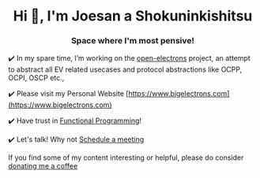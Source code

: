 <h1 align="center">Hi 👋, I'm Joesan a Shokuninkishitsu</h1>
<h3 align="center">Space where I'm most pensive!</h3>

:heavy_check_mark: In my spare time, I’m working on the [open-electrons](https://github.com/open-electrons) project, an attempt to abstract all EV related usecases and protocol abstractions like OCPP, OCPI, OSCP etc.,

:heavy_check_mark: Please visit my Personal Website [https://www.bigelectrons.com](https://www.bigelectrons.com)

:heavy_check_mark: Have trust in [Functional Programming](https://en.wikipedia.org/wiki/Functional_programming)!

:heavy_check_mark: Let's talk! Why not [Schedule a meeting](https://calendly.com/joesandech)

If you find some of my content interesting or helpful, please do consider [donating me a coffee](https://ko-fi.com/joesan)
